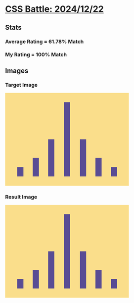 # [CSS Battle: 2024/12/22](https://cssbattle.dev/play/5b1YhrmtrZdm7DAznU7O)

## Stats

### Average Rating = 61.78% Match

### My Rating = 100% Match

## Images

### Target Image

![](./images/target.png)

### Result Image

![](./images/result.png)

